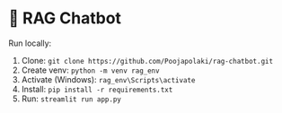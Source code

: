 # 📘 RAG Chatbot

Run locally:
1. Clone: `git clone https://github.com/Poojapolaki/rag-chatbot.git`
2. Create venv: `python -m venv rag_env`
3. Activate (Windows): `rag_env\Scripts\activate`
4. Install: `pip install -r requirements.txt`
5. Run: `streamlit run app.py`
